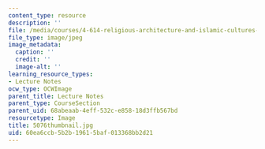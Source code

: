 ```yaml
---
content_type: resource
description: ''
file: /media/courses/4-614-religious-architecture-and-islamic-cultures-fall-2002/60ea6ccb5b2b19615baf013368bb2d21_5076thumbnail.jpg
file_type: image/jpeg
image_metadata:
  caption: ''
  credit: ''
  image-alt: ''
learning_resource_types:
- Lecture Notes
ocw_type: OCWImage
parent_title: Lecture Notes
parent_type: CourseSection
parent_uid: 68abeaab-4eff-532c-e858-18d3ffb567bd
resourcetype: Image
title: 5076thumbnail.jpg
uid: 60ea6ccb-5b2b-1961-5baf-013368bb2d21
---
```

